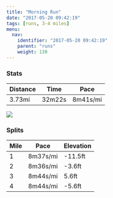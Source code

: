 ```yaml
---
title: "Morning Run"
date: "2017-05-20 09:42:19"
tags: [runs, 3-4 miles]
menu:
  nav:
    identifier: "2017-05-20 09:42:19"
    parent: "runs"
    weight: 130
---
```


### Stats

| Distance | Time | Pace |
|----------|------|------|
|3.73mi|32m22s|8m41s/mi|

<img src='https://maps.googleapis.com/maps/api/staticmap?maptype=roadmap&path=enc:iljeIt`wLpJ_EiB_EoE^}@nIzJsDuBaEmDVcBhDb@|DdJsE{BoD}BHwBdCAtFlJ{DmAsDaDScC`CHhGnJoEeCyDsDj@gAjCNhEpJgEmBsDuCJkBvBEvFxJkEwBqDoDVuAxC@hEzJiEkBkD{CDuB`DHrEjJiEgBsD_DNcBnBIvF|JiEmBsDkCDyBbC?|FlJgEmBwDuD\&key=AIzaSyAfqMeaZ1CCJFGP5cWud__oZnT_Pybg-1M&size=800x800&markers=color:yellow|label:S|53.47029,-2.25307&markers=color:green|label:F|53.46988000000001,-2.2513199999999998'>

### Splits

| Mile | Pace | Elevation |
|------|------|-----------|
|1|8m37s/mi|-11.5ft|
|2|8m36s/mi|-3.6ft|
|3|8m44s/mi|5.6ft|
|4|8m44s/mi|-5.6ft|

